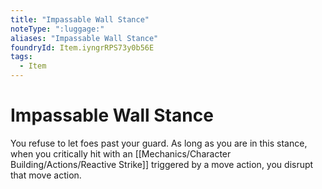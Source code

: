 ```yaml
---
title: "Impassable Wall Stance"
noteType: ":luggage:"
aliases: "Impassable Wall Stance"
foundryId: Item.iyngrRPS73y0b56E
tags:
  - Item
---
```


# Impassable Wall Stance

You refuse to let foes past your guard. As long as you are in this stance, when you critically hit with an [[Mechanics/Character Building/Actions/Reactive Strike]] triggered by a move action, you disrupt that move action.
